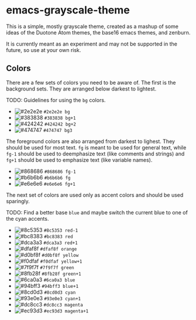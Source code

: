# emacs-grayscale-theme

This is a simple, mostly grayscale theme, created as a mashup of some ideas of
the Duotone Atom themes, the base16 emacs themes, and zenburn.

It is currently meant as an experiment and may not be supported in the future,
so use at your own risk.

## Colors

There are a few sets of colors you need to be aware of. The first is the
background sets. They are arranged below darkest to lightest.

TODO: Guidelines for using the `bg` colors.

* ![#2e2e2e](https://placehold.it/15/2e2e2e/000000?text=+) `#2e2e2e bg`
* ![#383838](https://placehold.it/15/383838/000000?text=+) `#383838 bg+1`
* ![#424242](https://placehold.it/15/424242/000000?text=+) `#424242 bg+2`
* ![#474747](https://placehold.it/15/474747/000000?text=+) `#474747 bg3`

The foreground colors are also arranged from darkest to lighest. They should be
used for most text. `fg` is meant to be used for general text, while `fg-1`
should be used to deemphasize text (like comments and strings) and `fg+1` should
be used to emphasize text (like variable names).

* ![#868686](https://placehold.it/15/868686/000000?text=+) `#868686 fg-1`
* ![#b6b6b6](https://placehold.it/15/b6b6b6/000000?text=+) `#b6b6b6 fg`
* ![#e6e6e6](https://placehold.it/15/e6e6e6/000000?text=+) `#e6e6e6 fg+1`

The next set of colors are used only as accent colors and should be used
sparingly.

TODO: Find a better base `blue` and maybe switch the current blue to
one of the cyan accents.

* ![#8c5353](https://placehold.it/15/8c5353/000000?text=+) `#8c5353 red-1`
* ![#bc8383](https://placehold.it/15/bc8383/000000?text=+) `#bc8383 red`
* ![#dca3a3](https://placehold.it/15/dca3a3/000000?text=+) `#dca3a3 red+1`
* ![#dfaf8f](https://placehold.it/15/dfaf8f/000000?text=+) `#dfaf8f orange`
* ![#d0bf8f](https://placehold.it/15/d0bf8f/000000?text=+) `#d0bf8f yellow`
* ![#f0dfaf](https://placehold.it/15/f0dfaf/000000?text=+) `#f0dfaf yellow+1`
* ![#7f9f7f](https://placehold.it/15/7f9f7f/000000?text=+) `#7f9f7f green`
* ![#8fb28f](https://placehold.it/15/8fb28f/000000?text=+) `#8fb28f green+1`
* ![#6ca0a3](https://placehold.it/15/6ca0a3/000000?text=+) `#6ca0a3 blue`
* ![#94bff3](https://placehold.it/15/94bff3/000000?text=+) `#94bff3 blue+1`
* ![#8cd0d3](https://placehold.it/15/8cd0d3/000000?text=+) `#8cd0d3 cyan`
* ![#93e0e3](https://placehold.it/15/93e0e3/000000?text=+) `#93e0e3 cyan+1`
* ![#dc8cc3](https://placehold.it/15/dc8cc3/000000?text=+) `#dc8cc3 magenta`
* ![#ec93d3](https://placehold.it/15/ec93d3/000000?text=+) `#ec93d3 magenta+1`
